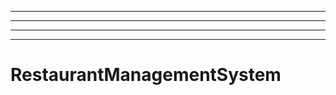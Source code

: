 ----------------------------------------------------------------------------------------
----------------------------------------------------------------------------------------------------
----------------------------------------------------------------------------------------------------
----------------------------------------------------------------------------------------------------
# RestaurantManagementSystem
